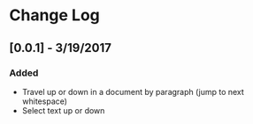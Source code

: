 # Change Log

## [0.0.1] - 3/19/2017
### Added
- Travel up or down in a document by paragraph (jump to next whitespace)
- Select text up or down